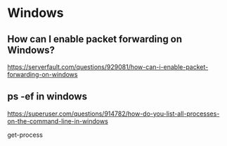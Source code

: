 # Windows

## How can I enable packet forwarding on Windows?
https://serverfault.com/questions/929081/how-can-i-enable-packet-forwarding-on-windows

## ps -ef in windows
https://superuser.com/questions/914782/how-do-you-list-all-processes-on-the-command-line-in-windows

get-process